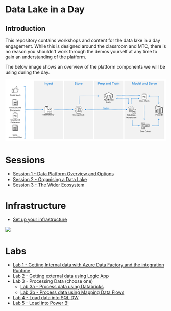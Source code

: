 # Data Lake in a Day

## Introduction
This repository contains workshops and content for the data lake in a day engagement. While this is designed around the classroom and MTC, there is no reason you shouldn't work through the demos yourself at any time to gain an understanding of the platform.

The below image shows an overview of the platform components we will be using during the day.


![Platform Overview](images/platform.png)

# Sessions

* [Session 1 - Data Platform Overview and Options](Session1/Session1.md)
* [Session 2 - Organising a Data Lake](Session2/Session2.md)
* [Session 3 - The Wider Ecosystem](Session3/Session3.md)

# Infrastructure

* [Set up your infrastructure](infrastructure/readme.md)

<a href="https://portal.azure.com/#create/Microsoft.Template/uri/https%3A%2F%2Fraw.githubusercontent.com%2Fdavedoesdemos%2FDataLakeInADay%2Fmaster%2Finfrastructure%2FAzureResourceGroup1%2Fazuredeploy.json" target="_blank">
    <img src="http://azuredeploy.net/deploybutton.png"/>
    </a>

# Labs

* [Lab 1 - Getting Internal data with Azure Data Factory and the integration Runtime](Lab1/Lab1.md)
* [Lab 2 - Getting external data using Logic App](Lab2/Lab2.md)
* Lab 3 - Processing Data (choose one)
  * [Lab 3a - Process data using Databricks](Lab3a/Lab3a.md)
  * [Lab 3b - Process data using Mapping Data Flows](Lab3b/Lab3b.md)
* [Lab 4 - Load data into SQL DW](Lab4/Lab4.md)
* [Lab 5 - Load into Power BI](Lab5/Lab5.md)
